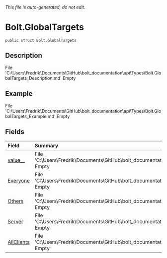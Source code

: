 *This file is auto-generated, do not edit.*

# Bolt.GlobalTargets
`public struct Bolt.GlobalTargets`
## Description
File 'C:\Users\Fredrik\Documents\GitHub\bolt_documentation\api\Types\Bolt.GlobalTargets_Description.md' Empty
## Example
File 'C:\Users\Fredrik\Documents\GitHub\bolt_documentation\api\Types\Bolt.GlobalTargets_Example.md' Empty
## Fields
| Field | Summary |
|:-----|:--------|
|[value__](Bolt.GlobalTargets/F/value__.md)|File 'C:\Users\Fredrik\Documents\GitHub\bolt_documentation\api\Types\Bolt.GlobalTargets\F\value___Summary.md' Empty|
|[Everyone](Bolt.GlobalTargets/F/Everyone.md)|File 'C:\Users\Fredrik\Documents\GitHub\bolt_documentation\api\Types\Bolt.GlobalTargets\F\Everyone_Summary.md' Empty|
|[Others](Bolt.GlobalTargets/F/Others.md)|File 'C:\Users\Fredrik\Documents\GitHub\bolt_documentation\api\Types\Bolt.GlobalTargets\F\Others_Summary.md' Empty|
|[Server](Bolt.GlobalTargets/F/Server.md)|File 'C:\Users\Fredrik\Documents\GitHub\bolt_documentation\api\Types\Bolt.GlobalTargets\F\Server_Summary.md' Empty|
|[AllClients](Bolt.GlobalTargets/F/AllClients.md)|File 'C:\Users\Fredrik\Documents\GitHub\bolt_documentation\api\Types\Bolt.GlobalTargets\F\AllClients_Summary.md' Empty|
